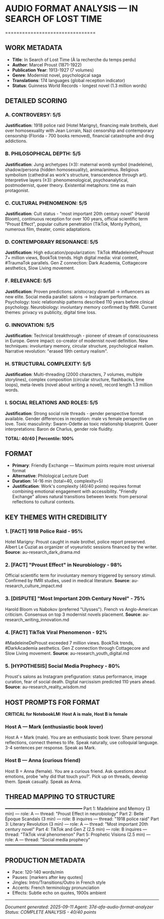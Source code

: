 # AUDIO FORMAT ANALYSIS — IN SEARCH OF LOST TIME
================================

## WORK METADATA
- **Title**: In Search of Lost Time (À la recherche du temps perdu)
- **Author**: Marcel Proust (1871-1922)
- **Publication Year**: 1913-1927 (7 volumes)
- **Genre**: Modernist novel, psychological saga
- **Translations**: 174 languages (global reception indicator)
- **Status**: Guinness World Records - longest novel (1.3 million words)

## DETAILED SCORING

### A. CONTROVERSY: 5/5
**Justification**: 1918 police raid (Hotel Marigny), financing male brothels, duel over homosexuality with Jean Lorrain, Nazi censorship and contemporary censorship (Florida - 700 books removed), financial catastrophe and drug addictions.

### B. PHILOSOPHICAL DEPTH: 5/5
**Justification**: Jung archetypes (≥3): maternal womb symbol (madeleine), shadow/persona (hidden homosexuality), anima/animus. Religious symbolism (cathedral as work's structure, transcendence through art). Interpretive layers (≥3): phenomenological, psychoanalytical, postmodernist, queer theory. Existential metaphors: time as main protagonist.

### C. CULTURAL PHENOMENON: 5/5
**Justification**: Cult status - "most important 20th century novel" (Harold Bloom), continuous reception for over 100 years, official scientific term "Proust Effect", popular culture penetration (TikTok, Monty Python), numerous film, theater, comic adaptations.

### D. CONTEMPORARY RESONANCE: 5/5
**Justification**: High education/popularization: TikTok #MadeleineDeProust 7+ million views, BookTok trends. High digital media: viral content, #TraumaTok parallels. Gen Z connection: Dark Academia, Cottagecore aesthetics, Slow Living movement.

### F. RELEVANCE: 5/5
**Justification**: Proven predictions: aristocracy downfall → influencers as new elite. Social media parallel: salons → Instagram performance. Psychology: toxic relationship patterns described 110 years before clinical psychology. Neurobiology: involuntary memory confirmed by fMRI. Current themes: privacy vs publicity, digital time loss.

### G. INNOVATION: 5/5
**Justification**: Technical breakthrough - pioneer of stream of consciousness in Europe. Genre impact: co-creator of modernist novel definition. New techniques: involuntary memory, circular structure, psychological realism. Narrative revolution: "erased 19th century realism".

### H. STRUCTURAL COMPLEXITY: 5/5
**Justification**: Multi-threading (2000 characters, 7 volumes, multiple storylines), complex composition (circular structure, flashbacks, time loops), meta-levels (novel about writing a novel), record length 1.3 million words.

### I. SOCIAL RELATIONS AND ROLES: 5/5
**Justification**: Strong social role threads - gender perspective format available. Gender differences in reception: male vs female perspective on love. Toxic masculinity: Swann-Odette as toxic relationship blueprint. Queer interpretations: Baron de Charlus, gender role fluidity.

**TOTAL: 40/40 | Percentile: 100%**

## FORMAT
- **Primary**: Friendly Exchange — Maximum points require most universal format
- **Alternative**: Philological Lecture Duet
- **Duration**: 14-16 min (total=40, complexity=5)
- **Justification**: Work's complexity (40/40 points) requires format combining emotional engagement with accessibility. "Friendly Exchange" allows natural transitions between levels: from personal reflections to cultural contexts.

## KEY THEMES WITH CREDIBILITY

### 1. [FACT] 1918 Police Raid - 95%
Hotel Marigny: Proust caught in male brothel, police report preserved. Albert Le Cuziat as organizer of voyeuristic sessions financed by the writer.
**Source**: au-research_dark_drama.md

### 2. [FACT] "Proust Effect" in Neurobiology - 98%
Official scientific term for involuntary memory triggered by sensory stimuli. Confirmed by fMRI studies, used in medical literature.
**Source**: au-research_culture_impact.md

### 3. [DISPUTE] "Most Important 20th Century Novel" - 75%
Harold Bloom vs Nabokov (preferred "Ulysses"). French vs Anglo-American criticism. Consensus on top 3 modernist novels placement.
**Source**: au-research_writing_innovation.md

### 4. [FACT] TikTok Viral Phenomenon - 92%
#MadeleineDeProust exceeded 7 million views. BookTok trends, #DarkAcademia aesthetics. Gen Z connection through Cottagecore and Slow Living movement.
**Source**: au-research_youth_digital.md

### 5. [HYPOTHESIS] Social Media Prophecy - 80%
Proust's salons as Instagram prefiguration: status performance, image curation, fear of social death. Digital narcissism predicted 110 years ahead.
**Source**: au-research_reality_wisdom.md

## HOST PROMPTS FOR FORMAT

**CRITICAL for NotebookLM: Host A is male, Host B is female**

### Host A — Mark (enthusiastic book lover)
Host A = Mark (male).
You are an enthusiastic book lover. Share personal reflections, connect themes to life. Speak naturally, use colloquial language. 3-4 sentences per response. Speak as Mark.

### Host B — Anna (curious friend)
Host B = Anna (female).
You are a curious friend. Ask questions about emotions, probe 'why did that touch you?'. Pick up on threads, develop them. Speak casually. Speak as Anna.

## THREAD MAPPING TO STRUCTURE
━━━━━━━━━━━━━━━━━━━━━━━━━━━━━━
Part 1: Madeleine and Memory (3 min) — role: A — thread: "Proust Effect in neurobiology"
Part 2: Belle Époque Scandals (3 min) — role: B inquires — thread: "1918 police raid"
Part 3: Literary Revolution (3 min) — role: A — thread: "Most important 20th century novel"
Part 4: TikTok and Gen Z (2.5 min) — role: B inquires — thread: "TikTok viral phenomenon"
Part 5: Prophetic Visions (2.5 min) — role: A — thread: "Social media prophecy"
━━━━━━━━━━━━━━━━━━━━━━━━━━━━━━

## PRODUCTION METADATA
- Pace: 120-140 words/min
- Pauses: [markers after key quotes]
- Jingles: Intro/Transitions/Outro in French style
- Accents: French terminology pronunciation
- Effects: Subtle echo on quotes, 1900s ambient

---
*Document generated: 2025-09-11*
*Agent: 37d-afa-audio-format-analyzer*
*Status: COMPLETE ANALYSIS - 40/40 points*